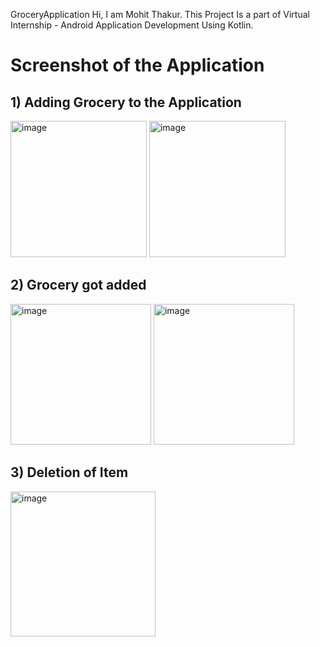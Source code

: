 GroceryApplication
Hi, I am Mohit  Thakur. This Project Is a part of Virtual Internship - Android Application Development Using Kotlin.

# Screenshot of the Application

## 1) Adding Grocery to the Application
<img width="218" alt="image" src="https://user-images.githubusercontent.com/84894767/192084857-09844bfc-2a55-4fb5-a5ca-8de455f94ee1.jpeg"> <img width="218" alt="image" src="https://user-images.githubusercontent.com/84894767/192084899-d5a35e9d-e694-4ef7-a36e-c743eca0cfeb.jpeg">  

## 2) Grocery got added
<img width="225" alt="image" src="https://user-images.githubusercontent.com/84894767/192084942-7f329066-56c7-41e0-a2a1-26a7ffedb754.jpeg"> <img width="225" alt="image" src="https://user-images.githubusercontent.com/84894767/192085062-27f85bf2-acf3-4538-9f8f-1382757dc4f4.jpeg">    

## 3) Deletion of Item

<img width="232" alt="image" src="https://user-images.githubusercontent.com/84894767/192085091-f832aca6-1d2c-4366-9c38-d0c7b1c21e64.jpeg">
